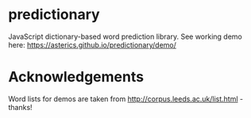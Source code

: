 # predictionary
JavaScript dictionary-based word prediction library.
See working demo here: https://asterics.github.io/predictionary/demo/

# Acknowledgements
Word lists for demos are taken from http://corpus.leeds.ac.uk/list.html - thanks!
